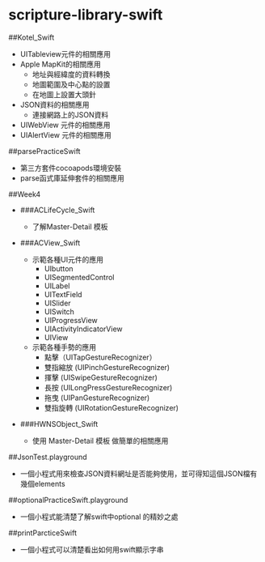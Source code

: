 # scripture-library-swift

##Kotel_Swift
 - UITableview元件的相關應用
 - Apple MapKit的相關應用
 	- 地址與經緯度的資料轉換
 	- 地圖範圍及中心點的設置
 	- 在地圖上設置大頭針
- JSON資料的相關應用
 	- 連接網路上的JSON資料
 - UIWebView 元件的相關應用
 - UIAlertView 元件的相關應用
 
##parsePracticeSwift
- 第三方套件cocoapods環境安裝
- parse函式庫延伸套件的相關應用

##Week4
- ###ACLifeCycle_Swift

	- 了解Master-Detail 模板
- ###ACView_Swift

    - 示範各種UI元件的應用
    	- UIbutton
    	- UISegmentedControl
    	- UILabel
    	- UITextField
    	- UISlider
    	- UISwitch
    	-  UIProgressView
    	- UIActivityIndicatorView
    	-  UIView   	
    - 示範各種手勢的應用
    	- 點擊（UITapGestureRecognizer）
    	- 雙指縮放 (UIPinchGestureRecognizer)
    	- 揮擊 (UISwipeGestureRecognizer)
    	- 長按 (UILongPressGestureRecognizer)
    	- 拖曳 (UIPanGestureRecognizer)
    	- 雙指旋轉 (UIRotationGestureRecognizer)

- ###HWNSObject_Swift
		
	- 使用 Master-Detail 模板 做簡單的相關應用

##JsonTest.playground

 -  一個小程式用來檢查JSON資料網址是否能夠使用，並可得知這個JSON檔有幾個elements

##optionalPracticeSwift.playground

- 一個小程式能清楚了解swift中optional 的精妙之處

##printParcticeSwift
-  一個小程式可以清楚看出如何用swift顯示字串


